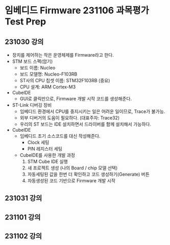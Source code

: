 # 임베디드 Firmware 231106 과목평가 Test Prep

## 231030 강의
* 장치를 제어하는 작은 운영체제를 Firmware라고 한다.
* STM 보드 스펙(암기)
  * 보드 이름: Nucleo
  * 보드 모델명: Nucleo-F103RB
  * ST사의 CPU 칩셋 이름: STM32F103RB (중요)
  * CPU 설계: ARM Cortex-M3
* CubeIDE
  * GUI로 클릭만으로, Firmware 개발 시작 코드를 생성해준다.
* ST-Link 디버깅 장비
  * 임베디드 환경에서 CPU를 중지시키는 일은 어려운 일이므로, Trace가 불가능.
  * 외부 디버거의 도움이 필요하다. (대표주자: Trace32)
  * 우리의 ST 보드는 IDE 설치하면서 드라이버를 함께 설치해서 가능하다.
* CubeIDE
  * 임베디드 초기 소스코드를 대신 작성해준다.
    * Clock 세팅
    * PIN 레지스터 세팅
  * CubeIDE를 사용한 개발 과정
    1. STM Cube IDE 실행
    2. 새 프로젝트 생성 (나의 Board / chip 모델 선택)
    3. 자동세팅된 값을 한번 더 확인하고 코드 생성하기(Generate) 버튼
    4. 자동생성된 코드 기반으로 Firmware 개발 시작
## 231031 강의

## 231101 강의

## 231102 강의